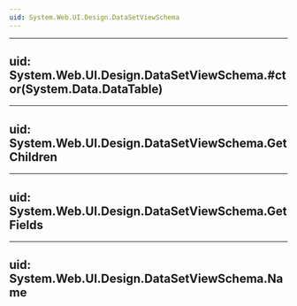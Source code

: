 ```yaml
---
uid: System.Web.UI.Design.DataSetViewSchema
---
```


---
uid: System.Web.UI.Design.DataSetViewSchema.#ctor(System.Data.DataTable)
---

---
uid: System.Web.UI.Design.DataSetViewSchema.GetChildren
---

---
uid: System.Web.UI.Design.DataSetViewSchema.GetFields
---

---
uid: System.Web.UI.Design.DataSetViewSchema.Name
---
